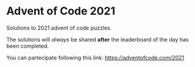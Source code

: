 # Advent of Code 2021

Solutions to 2021 advent of code puzzles.

The solutions will _always_ be shared __after__ the leaderboard of the day has been completed.

You can partecipate following this link: https://adventofcode.com/2021
